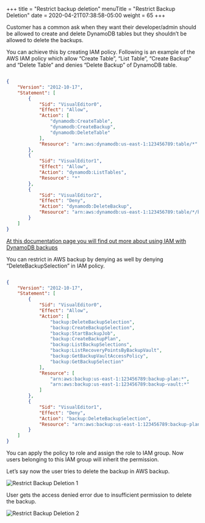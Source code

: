 +++
title = "Restrict backup deletion"
menuTitle = "Restrict Backup Deletion"
date = 2020-04-21T07:38:58-05:00
weight = 65
+++

Customer has a common ask when they want their developer/admin should be
allowed to create and delete DynamoDB tables but they shouldn’t be
allowed to delete the backups.

You can achieve this by creating IAM policy. Following is an example of
the AWS IAM policy which allow “Create Table”, “List Table”, “Create
Backup” and “Delete Table” and denies “Delete Backup” of DynamoDB table.

```json

{
    "Version": "2012-10-17",
    "Statement": [
        {
            "Sid": "VisualEditor0",
            "Effect": "Allow",
            "Action": [
                "dynamodb:CreateTable",
                "dynamodb:CreateBackup",
                "dynamodb:DeleteTable"
            ],
            "Resource": "arn:aws:dynamodb:us-east-1:123456789:table/*"
        },
        {
            "Sid": "VisualEditor1",
            "Effect": "Allow",
            "Action": "dynamodb:ListTables",
            "Resource": "*"
        },
        {
            "Sid": "VisualEditor2",
            "Effect": "Deny",
            "Action": "dynamodb:DeleteBackup",
            "Resource": "arn:aws:dynamodb:us-east-1:123456789:table/*/backup/*"
        }
    ]
}


```
[At this documentation page you will find out more about using IAM with DynamoDB backups](https://docs.aws.amazon.com/amazondynamodb/latest/developerguide/backuprestore_IAM.html)



You can restrict in AWS backup by denying as well by denying
“DeleteBackupSelection” in IAM policy.

```json

{
    "Version": "2012-10-17",
    "Statement": [
        {
            "Sid": "VisualEditor0",
            "Effect": "Allow",
            "Action": [
                "backup:DeleteBackupSelection",
                "backup:CreateBackupSelection",
                "backup:StartBackupJob",
                "backup:CreateBackupPlan",
                "backup:ListBackupSelections",
                "backup:ListRecoveryPointsByBackupVault",
                "backup:GetBackupVaultAccessPolicy",
                "backup:GetBackupSelection"
            ],
            "Resource": [
                "arn:aws:backup:us-east-1:123456789:backup-plan:*",
                "arn:aws:backup:us-east-1:123456789:backup-vault:*"
            ]
        },
        {
            "Sid": "VisualEditor1",
            "Effect": "Deny",
            "Action": "backup:DeleteBackupSelection",
            "Resource": "arn:aws:backup:us-east-1:123456789:backup-plan:*"
        }
    ]
}


```
You can apply the policy to role and assign the role to IAM group. Now
users belonging to this IAM group will inherit the permission.

Let’s say now the user tries to delete the backup in AWS backup.

![Restrict Backup Deletion 1](/images/hands-on-labs/backup/restrict_delete_1.png)

User gets the access denied error due to insufficient permission to
delete the backup.

![Restrict Backup Deletion 2](/images/hands-on-labs/backup/restrict_delete_2.png)
